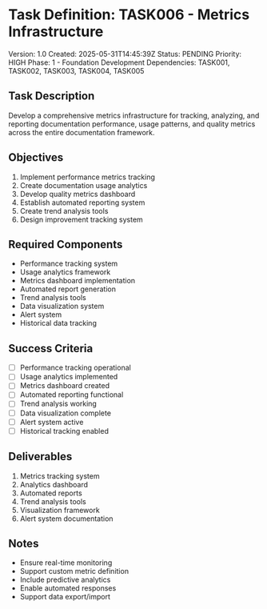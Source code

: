# Task Definition: TASK006 - Metrics Infrastructure
Version: 1.0
Created: 2025-05-31T14:45:39Z
Status: PENDING
Priority: HIGH
Phase: 1 - Foundation Development
Dependencies: TASK001, TASK002, TASK003, TASK004, TASK005

## Task Description
Develop a comprehensive metrics infrastructure for tracking, analyzing, and reporting documentation performance, usage patterns, and quality metrics across the entire documentation framework.

## Objectives
1. Implement performance metrics tracking
2. Create documentation usage analytics
3. Develop quality metrics dashboard
4. Establish automated reporting system
5. Create trend analysis tools
6. Design improvement tracking system

## Required Components
- Performance tracking system
- Usage analytics framework
- Metrics dashboard implementation
- Automated report generation
- Trend analysis tools
- Data visualization system
- Alert system
- Historical data tracking

## Success Criteria
- [ ] Performance tracking operational
- [ ] Usage analytics implemented
- [ ] Metrics dashboard created
- [ ] Automated reporting functional
- [ ] Trend analysis working
- [ ] Data visualization complete
- [ ] Alert system active
- [ ] Historical tracking enabled

## Deliverables
1. Metrics tracking system
2. Analytics dashboard
3. Automated reports
4. Trend analysis tools
5. Visualization framework
6. Alert system documentation

## Notes
- Ensure real-time monitoring
- Support custom metric definition
- Include predictive analytics
- Enable automated responses
- Support data export/import

